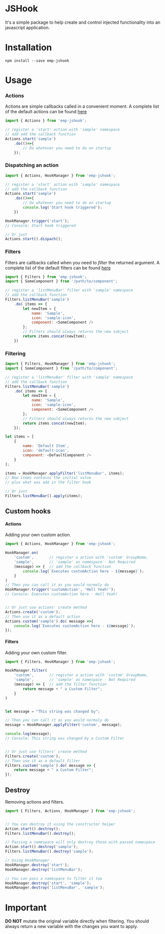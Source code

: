 # JSHook

It's a simple package to help create and control injected functionality into an javascript application.



# Installation

```
npm install --save emp-jshook
```



# Usage



### Actions

Actions are simple callbacks called in a convenient moment. A complete list of the default actions can be found [here](/actions.md)

```js
import { Actions } from 'emp-jshook';

// register a 'start' action with 'sample' namespace
// add add the callback function
Actions.start('sample')
    .do(()=>{
        // Do whatever you need to do on startup
    });


```



### Dispatching an action

```js
import { Actions, HookManager } from 'emp-jshook';

// register a 'start' action with 'sample' namespace
// add the callback function
Actions.start('sample')
    .do(()=>{
        // Do whatever you need to do on startup
        console.log('Start hook triggered');
    })

HookManager.trigger('start');
// Console: Start hook triggered

// Or just
Actions.start().dispach();


```



### Filters

Filters are callbacks called when you need to *filter* the returned argument.  A complete list of the default filters can be found [here](/filters.md)

```js
import { Filters } from 'emp-jshook';
import { SomeComponent } from '/path/to/component';

// register a 'listMenuBar' filter with 'sample' namespace
// add the callback function
Filters.listMenuBar('sample')
    .do( items => {
        let newItem = {
            name: 'Sample',
            icon: 'sample-icon',
            component: <SomeComponent />
        };
        // Filters should always returns the new subject
        return items.concat(newItem);
    })


```



### Filtering

```js
import { Filters, HookManager } from 'emp-jshook';
import { SomeComponent } from '/path/to/component';

// register a 'listMenuBar' filter with 'sample' namespace
// add the callback function
Filters.listMenuBar('sample')
    .do( items => {
        let newItem = {
            name: 'Sample',
            icon: 'sample-icon',
            component: <SomeComponent />
        };
        // Filters should always returns the new subject
        return items.concat(newItem);
    });

let items = [
    {
        name: 'Default Item',
        icon: 'default-icon',
        component: <DefaultComponent />
    }
];

items = HookManager.applyFilter('listMenuBar', items);
// Now items contains the initial value
// plus what was add in the filter hook

// Or just
Filters.listMenuBar().apply(items);


```



## Custom hooks

#### Actions

Adding your own custom action.  

```js
import { Actions, HookManager } from 'emp-jshook';

HookManager.on(
    'custom', 		// register a action with 'custom' GroupName,
    'sample', 		// 'sample' as namespace - Not Required
    (message) => { 	// add the callback function
        console.log(`Executes customAction here - ${message}`);
    } 
)
// Then you can call it as you would normaly do
HookManager.trigger('customAction', 'Hell Yeah!');
// Console: Executes customAction here - Hell Yeah!


// Or just use actions' create method
Actions.create('custom');
// Then use it as a default action
Actions.custom('sample').do( message =>{
    console.log(`Executes customAction here - ${message}`);
});


```



#### Filters

Adding your own custom filter.  

```js
import { Filters, HookManager } from 'emp-jshook';

HookManager.filter(
    'custom', 		// register a action with 'custom' GroupName,
    'sample', 		// 'sample' as namespace - Not Required
    (message) => {	// add the filter function
        return message + " a Custom Filter";
    }
)


let message = "This string was changed by";

// Then you can call it as you would normaly do
message = HookManager.applyFilter('custom', message);

console.log(message);
// Console: This string was changed by a Custom Filter


// Or just use filters' create method
Filters.create('custom');
// Then use it as a default filter
Filters.custom('sample').do( message => {
    return message + " a Custom Filter";
});


```



## Destroy

Removing actions and filters.  

```js
import { Filters, Actions, HookManager } from 'emp-jshook';


// You can destroy it using the constructor helper
Action.start().destroy();
Filters.listMenuBar().destroy();

// Passing a namespace will only destroy those with passed namespace
Action.start().destroy('sample');
Filters.listMenuBar().destroy('sample');

// Using HookManager
HookManager.destroy('start');
HookManager.destroy('listMenuBar');

// You can pass a namespace to filter it too
HookManager.destroy('start', 'sample');
HookManager.destroy('listMenuBar', 'sample');


```





# Important

**DO NOT** mutate the original variable directly when filtering. You should always return a new variable with the changes you want to apply.